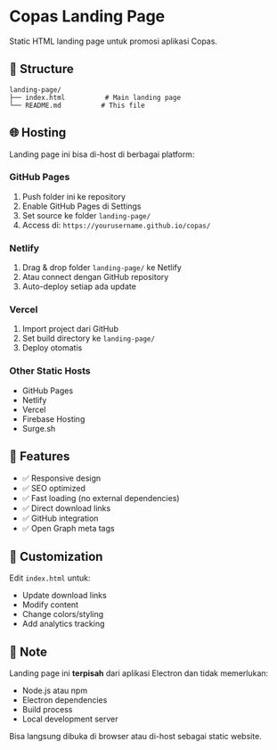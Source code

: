 # Copas Landing Page

Static HTML landing page untuk promosi aplikasi Copas.

## 📁 Structure

```
landing-page/
├── index.html          # Main landing page
└── README.md          # This file
```

## 🌐 Hosting

Landing page ini bisa di-host di berbagai platform:

### GitHub Pages
1. Push folder ini ke repository
2. Enable GitHub Pages di Settings
3. Set source ke folder `landing-page/`
4. Access di: `https://yourusername.github.io/copas/`

### Netlify
1. Drag & drop folder `landing-page/` ke Netlify
2. Atau connect dengan GitHub repository
3. Auto-deploy setiap ada update

### Vercel
1. Import project dari GitHub
2. Set build directory ke `landing-page/`
3. Deploy otomatis

### Other Static Hosts
- GitHub Pages
- Netlify
- Vercel
- Firebase Hosting
- Surge.sh

## 🎯 Features

- ✅ Responsive design
- ✅ SEO optimized
- ✅ Fast loading (no external dependencies)
- ✅ Direct download links
- ✅ GitHub integration
- ✅ Open Graph meta tags

## 🔧 Customization

Edit `index.html` untuk:
- Update download links
- Modify content
- Change colors/styling
- Add analytics tracking

## 📌 Note

Landing page ini **terpisah** dari aplikasi Electron dan tidak memerlukan:
- Node.js atau npm
- Electron dependencies  
- Build process
- Local development server

Bisa langsung dibuka di browser atau di-host sebagai static website.